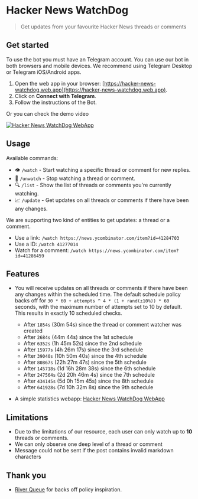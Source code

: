 # Hacker News WatchDog

> Get updates from your favourite Hacker News threads or comments

## Get started

To use the bot you must have an Telegram account. You can use our bot in both browsers and mobile devices. We recommend using Telegram Desktop or Telegram iOS/Android apps.

1. Open the web app in your browser: [https://hacker-news-watchdog.web.app](https://hacker-news-watchdog.web.app).
2. Click on **Connect with Telegram**.
3. Follow the instructions of the Bot.

Or you can check the demo video

[![Hacker News WatchDog WebApp](https://assets.kanthorlabs.com/hackernewswatchdog/placeholder.jpg)](https://assets.kanthorlabs.com/hackernewswatchdog/demo.mp4)

## Usage

Available commands:

- 👁️ `/watch` - Start watching a specific thread or comment for new replies.
- 🚫 `/unwatch` - Stop watching a thread or comment.
- 🔍 `/list` - Show the list of threads or comments you're currently watching.
- 📈 `/update` - Get updates on all threads or comments if there have been any changes.

We are supporting two kind of entities to get updates: a thread or a comment.

- Use a link: `/watch https://news.ycombinator.com/item?id=41284703`
- Use a ID: `/watch 41277014`
- Watch for a comment: `/watch https://news.ycombinator.com/item?id=41286459`

## Features

- You will receive updates on all threads or comments if there have been any changes within the scheduled time. The default schedule policy backs off for `30 * 60 + attempts ^ 4 * (1 + rand(±10%)) * 60` seconds, with the maximum number of attempts set to 10 by default. This results in exactly 10 scheduled checks.

  - After `1854s` (30m 54s) since the thread or comment watcher was created
  - After `2684s` (44m 44s) since the 1st schedule
  - After `6352s` (1h 45m 52s) since the 2nd schedule
  - After `15977s` (4h 26m 17s) since the 3rd schedule
  - After `39040s` (10h 50m 40s) since the 4th schedule
  - After `80867s` (22h 27m 47s) since the 5th schedule
  - After `145718s` (1d 16h 28m 38s) since the 6th schedule
  - After `247564s` (2d 20h 46m 4s) since the 7th schedule
  - After `434145s` (5d 0h 15m 45s) since the 8th schedule
  - After `641928s` (7d 10h 32m 8s) since the 9th schedule

- A simple statistics webapp: [Hacker News WatchDog WebApp](https://hacker-news-watchdog.web.app)

## Limitations

- Due to the limitations of our resource, each user can only watch up to **10** threads or comments.
- We can only observe one deep level of a thread or comment
- Message could not be sent if the post contains invalid markdown characters

## Thank you

- [River Queue](https://github.com/riverqueue/river) for backs off policy inspiration.
